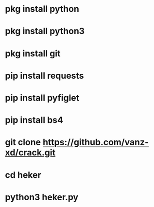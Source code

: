 # pkg install python

# pkg install python3

# pkg install git

# pip install requests

# pip install pyfiglet

# pip install bs4

# git clone https://github.com/vanz-xd/crack.git

# cd heker

# python3 heker.py
